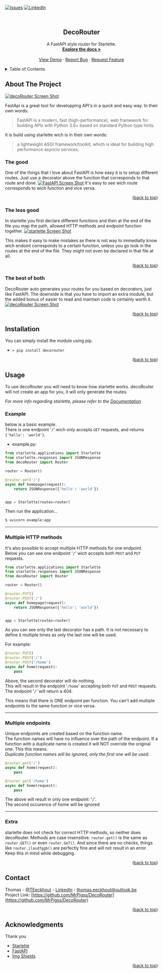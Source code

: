 <div id="top"></div>

[![Issues][issues-shield]][issues-url]
[![LinkedIn][linkedin-shield]][linkedin-url]



<!-- PROJECT LOGO -->
<br />
<div align="center">
  <!-- <a href="https://github.com/MrPigss/DecoRouter">
    <img src="images/logo.png" alt="Logo" width="80" height="80">
  </a> -->

  <h2 align="center">DecoRouter</h3>

  <p align="center">
    A FastAPI style router for Starlette.
    <br />
    <a href="https://github.com/MrPigss/DecoRouter"><strong>Explore the docs »</strong></a>
    <br />
    <br />
    <a href="https://github.com/MrPigss/DecoRouter">View Demo</a>
    ·
    <a href="https://github.com/MrPigss/DecoRouter/issues">Report Bug</a>
    ·
    <a href="https://github.com/MrPigss/DecoRouter/issues">Request Feature</a>
  </p>
</div>



<!-- TABLE OF CONTENTS -->
<details>
  <summary>Table of Contents</summary>
  <ol>
    <li>
      <a href="#about-the-project">About The Project</a>
      <ul>
        <li><a href="#the-good">The good</a></li>
        <li><a href="#the-less-good">The less good</a></li>
        <li><a href="#the-best-of-both">The best of both</a></li>
      </ul>
    </li>
    <li><a href="#installation">Installation</a></li>
    <li><a href="#usage">Usage</a></li>
    <li><a href="#contact">Contact</a></li>
    <li><a href="#acknowledgments">Acknowledgments</a></li>
  </ol>
</details>



<!-- ABOUT THE PROJECT -->
## About The Project

[![decoRouter Screen Shot][decoRouter-screenshot]](./images/DecoRouter.png)

FastApi is a great tool for developping API's in a quick and easy way. In their own words:
>FastAPI is a modern, fast (high-performance), web framework for building APIs with Python 3.6+ based on standard Python type hints.

It is build using starlette wich is in their own words:
>a lightweight ASGI framework/toolkit, which is ideal for building high performance asyncio services.


### The good

One of the things that I love about FastAPI is how easy it is to setup different routes. Just use a decorator above the function that corresponds to that route and done.
[![FastAPI Screen Shot][FastAPI-screenshot]](./images/FastAPI.png)
It's easy to see wich route corresponds to wich function and vice versa.

<p align="right">(<a href="#top">back to top</a>)</p>

### The less good

In starlette you first declare different functions and then at the end of the file you map the path, allowed HTTP methods and endpoint function together.
[![starlette Screen Shot][starlette-screenshot]](./images/Starlette.png)

This makes it easy to make mistakes as there is not way to immediatly know wich endoint corresponds to a certain function, unless you go look in the routes at the end of the file. They might not even be declared in that file at all.

<p align="right">(<a href="#top">back to top</a>)</p>

### The best of both

DecoRouter auto generates your routes for you based on decorators, just like FastAPI. The downside is that you have to import an extra module, but the added bonus of easier to read and maintain code is certainly worth it.
[![decoRouter Screen Shot][decoRouter-screenshot]](./images/DecoRouter.png)

<p align="right">(<a href="#top">back to top</a>)</p>


## Installation
You can simply install the module using pip.
* `> pip install decorouter`
<p align="right">(<a href="#top">back to top</a>)</p>


## Usage

To use decoRouter you will need to know how starlette works.
decoRouter will not create an app for you, it will only generate the routes.

_For more info regarding starlette, please refer to the [Documentation](https://www.starlette.io/)_

### Example
below is a basic example.  
There is one endpoint '`/`' wich only accepts `GET` requests, and returns `{'hello': 'world'}`.
* example.py:

```python
from starlette.applications import Starlette
from starlette.responses import JSONResponse
from decoRouter import Router

router = Router()

@router.get('/')
async def homepage(request):
    return JSONResponse({'hello': 'world'})


app = Starlette(routes=router)
```
Then run the application...

```sh
$ uvicorn example:app
```

---

### Multiple HTTP methods
It's also possible to accept multiple HTTP methods for one endpoint.  
Below you can see one endpoint '`/`' wich accepts both `POST` and `PUT` requests.

```python
from starlette.applications import Starlette
from starlette.responses import JSONResponse
from decoRouter import Router

router = Router()

@router.PUT()
@router.POST('/')
async def homepage(request):
    return JSONResponse({'hello': 'world'})


app = Starlette(routes=router)
```

As you can see only the last decorator has a path. It is not necessary to define it multiple times as only the last one will be used.

For example:
```python
@router.PUT()
@router.POST('/')
@router.POST('/home')
async def home(request):
    pass
```
Above, the second decorator will do nothing.  
This will result in the endpoint '`/home`' accepting both `PUT` and `POST` requests.
The endpoint '`/`' will return a 404.

This means that there is ONE endpoint per function.
You can't add multiple endpoints to the same function or vice versa.

---

### Multiple endpoints
Unique endpoints are created based on the function name.  
The function names will have no influence over the path of the endpoint.
If a function with a duplicate name is created it will NOT override the original one.
This this means.  
_Duplicate function names will be ignored, only the first one will be used._

```python
@router.get('/')
async def home(request):
    pass

@router.get('/home')
async def home(request):
    pass
```

The above will result in only one endpoint: '`/`'.  
The second occurence of home will be ignored


---

### Extra
starlette does not check for correct HTTP methods, so neither does decoRouter.
Methods are case insensitive. `router.get()` is the same as `router.GET()` or even `router.GeT()`. 
And since there are no checks, things like  `router.ilasdfggb()` are perfectly fine and will not result in an error. Keep this in mind while debugging.
<p align="right">(<a href="#top">back to top</a>)</p>

<!-- CONTACT -->
## Contact

Thomas - [@TEeckhout](https://twitter.com/@TEeckhout) - [LinkedIn](https://www.linkedin.com/in/thomas-eeckhout-761500181) - thomas.eeckhout@outlook.be  
Project Link: [https://github.com/MrPigss/DecoRouter](https://github.com/MrPigss/DecoRouter)

<p align="right">(<a href="#top">back to top</a>)</p>



<!-- ACKNOWLEDGMENTS -->
## Acknowledgments
Thank you
* [Starlette](https://www.starlette.io/)
* [FastAPI](https://fastapi.tiangolo.com/)
* [Img Shields](https://shields.io)

<p align="right">(<a href="#top">back to top</a>)</p>



<!-- MARKDOWN LINKS & IMAGES -->
<!-- https://www.markdownguide.org/basic-syntax/#reference-style-links -->
[contributors-shield]: https://img.shields.io/github/contributors/MrPigss/DecoRouter.svg?style=flat
[contributors-url]: https://github.com/MrPigss/DecoRouter/graphs/contributors

[forks-shield]: https://img.shields.io/github/forks/MrPigss/DecoRouter.svg?style=flat
[forks-url]: https://github.com/MrPigss/DecoRouter/network/members

[stars-shield]: https://img.shields.io/github/stars/MrPigss/DecoRouter.svg?style=flat
[stars-url]: https://github.com/MrPigss/DecoRouter/stargazers

[issues-shield]: https://img.shields.io/github/issues/MrPigss/DecoRouter.svg?style=flat
[issues-url]: https://github.com/MrPigss/DecoRouter/issues

[linkedin-url]: https://www.linkedin.com/in/thomas-eeckhout-761500181/
[linkedIn-shield]: https://img.shields.io/badge/LinkedIn-blue?logo=linkedin&style=flat

[decoRouter-screenshot]: images/DecoRouter.png
[starlette-screenshot]: images/Starlette.png
[FastAPI-screenshot]: images/FastAPI.png